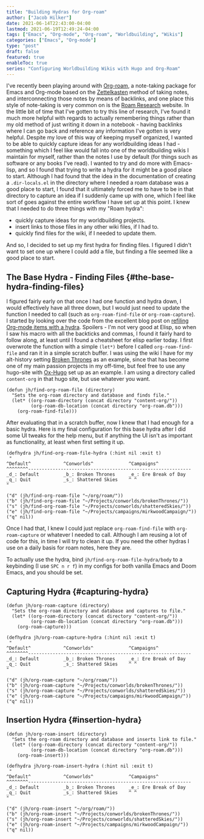 ```yaml
---
title: "Building Hydras for Org-roam"
author: ["Jacob Hilker"]
date: 2021-06-14T22:43:00-04:00
lastmod: 2021-06-19T12:49:24-04:00
tags: ["Emacs", "Org-mode", "Org-roam", "Worldbuilding", "Wikis"]
categories: ["Emacs", "Org-mode"]
type: "post"
draft: false
featured: true
enableToc: true
series: "Configuring Worldbuilding Wikis with Hugo and Org-Roam"
---
```


I've recently been playing around with [Org-roam](https://github.com/org-roam/org-roam), a note-taking package for Emacs and Org-mode based on the [Zettelkasten](https://en.wikipedia.org/wiki/Zettelkasten) method of taking notes, and interconnecting those notes by means of backlinks, and one place this style of note-taking is very common on is the [Roam Research](https://roamresearch.com) website. In the little bit of time that I've gotten to try this line of research, I've found it much more helpful with regards to actually remembering things rather than my old method of just writing it down in a notebook - having backlinks where I can go back and reference any information I've gotten is very helpful. Despite my love of this way of keeping myself organized, I wanted to be able to quickly capture ideas for any worldbuilding ideas I had - something which I feel like would fall into one of the worldbuilding wikis I maintain for myself, rather than the notes I use by default (for things such as software or any books I've read). I wanted to try and do more with Emacs-lisp, and so I found that trying to write a hydra for it might be a good place to start. Although I had found that the idea in the documentation of creating a `.dir-locals.el` in the directory where I needed a roam database was a good place to start, I found that it ultimately forced me to have to be in that directory to capture an idea if I suddenly came up with one, which I feel like sort of goes against the entire workflow I have set up at this point. I knew that I needed to do three things with my "Roam hydra":

-   quickly capture ideas for my worldbuilding projects.
-   insert links to those files in any other wiki files, if I had to.
-   quickly find files for the wiki, if I needed to update them.

And so, I decided to set up my first hydra for finding files. I figured I didn't want to set one up where I could add a file, but finding a file seemed like a good place to start.


## The Base Hydra - Finding Files {#the-base-hydra-finding-files}

I figured fairly early on that once I had one function and hydra down, I would effectively have all three down, but I would just need to update the function I needed to call (such as `org-roam-find-file` or `org-roam-capture`). I started by looking over the code from the excellent blog post on [refiling Org-mode items with a hydra](https://mollermara.com/blog/Fast-refiling-in-org-mode-with-hydras/). Spoilers - I'm not very good at Elisp, so when I saw his macro with all the backticks and commas, I found it fairly hard to follow along, at least until I found a cheatsheet for elisp earlier today. I first overwrote the function with a simple `(let*)` before I called `org-roam-find-file` and ran it in a simple scratch buffer. I was using the wiki I have for my alt-history setting [Broken Thrones](https://brokenthrones.jhilker.com) as an example, since that has become one of my main passion projects in my off-time, but feel free to use any hugo-site with [Ox-Hugo](https://github.com/kaushalmodi/ox-hugo) set up as an example. I am using a directory called `content-org` in that hugo site, but use whatever you want.

```emacs-lisp
(defun jh/find-org-roam-file (directory)
  "Sets the org-roam directory and database and finds file."
  (let* ((org-roam-directory (concat directory "content-org/"))
         (org-roam-db-location (concat directory "org-roam.db")))
    (org-roam-find-file)))
```

After evaluating that in a scratch buffer, now I knew that I had enough for a basic hydra. Here is my final configuration for this base hydra after I did some UI tweaks for the help menu, but if anything the UI isn't as important as functionality, at least when first setting it up.

```emacs-lisp
(defhydra jh/find-org-roam-file-hydra (:hint nil :exit t)
 "
^Default^            ^Conworlds^             ^Campaigns^
^^^^^^^^------------------------------------------------------------
_d_: Default         _b_: Broken Thrones     _e_: Ere Break of Day
_q_: Quit            _s_: Shattered Skies    ^ ^
"

("d" (jh/find-org-roam-file "~/org/roam/"))
("b" (jh/find-org-roam-file "~/Projects/conworlds/brokenThrones/"))
("s" (jh/find-org-roam-file "~/Projects/conworlds/shatteredSkies/"))
("e" (jh/find-org-roam-file "~/Projects/campaigns/mirkwoodCampaign/"))
("q" nil))
```

Once I had that, I knew I could just replace `org-roam-find-file` with `org-roam-capture` or whatever I needed to call. Although I am reusing a lot of code for this, in time I will try to clean it up. If you need the other hydras I use on a daily basis for roam notes, here they are.

To actually use the hydra, bind `jh/find-org-roam-file-hydra/body` to a keybinding (I use `SPC n r f`) in my configs for both vanilla Emacs and Doom Emacs, and you should be set.


## Capturing Hydra {#capturing-hydra}

```emacs-lisp
(defun jh/org-roam-capture (directory)
  "Sets the org-roam directory and database and captures to file."
  (let* ((org-roam-directory (concat directory "content-org/"))
         (org-roam-db-location (concat directory "org-roam.db")))
    (org-roam-capture)))

(defhydra jh/org-roam-capture-hydra (:hint nil :exit t)
 "
^Default^            ^Conworlds^             ^Campaigns^
^^^^^^^^------------------------------------------------------------
_d_: Default         _b_: Broken Thrones     _e_: Ere Break of Day
_q_: Quit            _s_: Shattered Skies    ^ ^
"

("d" (jh/org-roam-capture "~/org/roam/"))
("b" (jh/org-roam-capture "~/Projects/conworlds/brokenThrones/"))
("s" (jh/org-roam-capture "~/Projects/conworlds/shatteredSkies/"))
("e" (jh/org-roam-capture "~/Projects/campaigns/mirkwoodCampaign/"))
("q" nil))
```


## Insertion Hydra {#insertion-hydra}

```emacs-lisp
(defun jh/org-roam-insert (directory)
  "Sets the org-roam directory and database and inserts link to file."
  (let* ((org-roam-directory (concat directory "content-org/"))
         (org-roam-db-location (concat directory "org-roam.db")))
    (org-roam-insert)))

(defhydra jh/org-roam-insert-hydra (:hint nil :exit t)
 "
^Default^            ^Conworlds^             ^Campaigns^
^^^^^^^^------------------------------------------------------------
_d_: Default         _b_: Broken Thrones     _e_: Ere Break of Day
_q_: Quit            _s_: Shattered Skies    ^ ^
"

("d" (jh/org-roam-insert "~/org/roam/"))
("b" (jh/org-roam-insert "~/Projects/conworlds/brokenThrones/"))
("s" (jh/org-roam-insert "~/Projects/conworlds/shatteredSkies/"))
("e" (jh/org-roam-insert "~/Projects/campaigns/mirkwoodCampaign/"))
("q" nil))
```